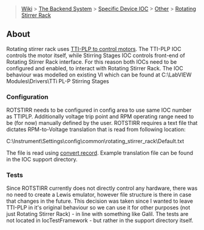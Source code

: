 > [Wiki](Home) > [The Backend System](The-Backend-System) > [Specific Device IOC](Specific-Device-IOC) > [Other](Other) > [Rotating Stirrer Rack](Rotating-Stirrer-Rack)

## About
Rotating stirrer rack uses [TTI-PLP to control motors](https://github.com/ISISComputingGroup/ibex_developers_manual/wiki/Thurlby-Thandar-TTI-PLP-Power-Supply). The TTI-PLP IOC controls the motor itself, while Stirring Stages IOC controls front-end of Rotating Stirrer Rack interface. For this reason both IOCs need to be configured and enabled, to interact with Rotating Stirrer Rack. The IOC behaviour was modelled on existing VI which can be found at C:\LabVIEW Modules\Drivers\TTi PL-P Stirring Stages

### Configuration
ROTSTIRR needs to be configured in config area to use same IOC number as TTIPLP. Additionally voltage trip point and RPM operating range need to be (for now) manually defined by the user. ROTSTIRR requires a text file that dictates RPM-to-Voltage translation that is read from following location:

C:\Instrument\Settings\config\common\rotating_stirrer_rack\Default.txt

The file is read using [convert record](https://github.com/ISISComputingGroup/ibex_developers_manual/wiki/Convert-Record). Example translation file can be found in the IOC support directory.

### Tests
Since ROTSTIRR currently does not directly control any hardware, there was no need to create a Lewis emulator, however file structure is there in case that changes in the future. This decision was taken since I wanted to leave TTI-PLP in it's original behaviour so we can use it for other purposes (not just Rotating Stirrer Rack) - in line with something like Galil. The tests are not located in IocTestFramework - but rather in the support directory itself.